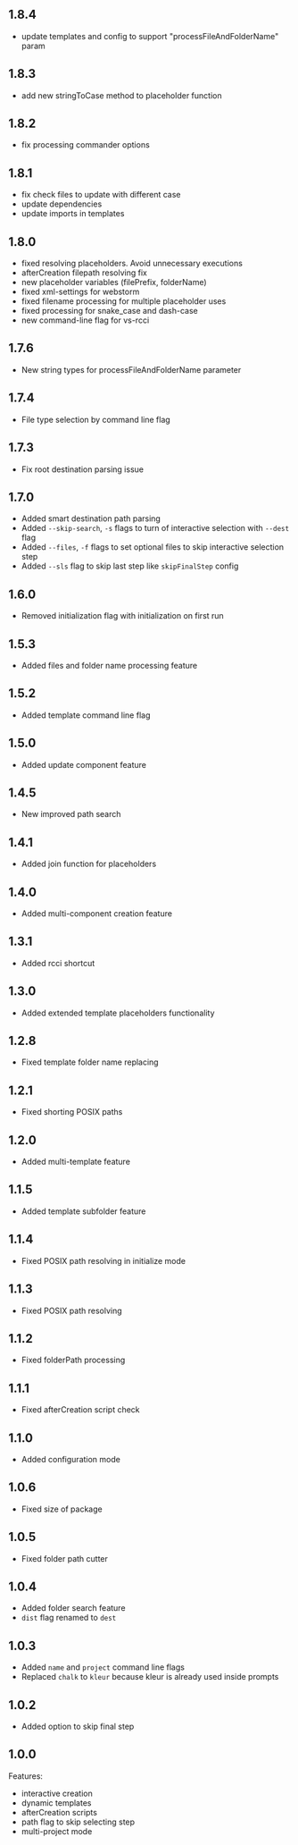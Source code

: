 ## 1.8.4
* update templates and config to support "processFileAndFolderName" param

## 1.8.3
* add new stringToCase method to placeholder function

## 1.8.2
* fix processing commander options

## 1.8.1
* fix check files to update with different case
* update dependencies
* update imports in templates

## 1.8.0
* fixed resolving placeholders. Avoid unnecessary executions
* afterCreation filepath resolving fix
* new placeholder variables (filePrefix, folderName)
* fixed xml-settings for webstorm
* fixed filename processing for multiple placeholder uses
* fixed processing for snake_case and dash-case
* new command-line flag for vs-rcci

## 1.7.6
* New string types for processFileAndFolderName parameter

## 1.7.4
* File type selection by command line flag

## 1.7.3
* Fix root destination parsing issue

## 1.7.0
* Added smart destination path parsing
* Added `--skip-search`, `-s` flags to turn of interactive selection with `--dest` flag
* Added `--files`, `-f` flags to set optional files to skip interactive selection step
* Added `--sls` flag to skip last step like `skipFinalStep` config 

## 1.6.0
* Removed initialization flag with initialization on first run

## 1.5.3
* Added files and folder name processing feature

## 1.5.2
* Added template command line flag

## 1.5.0
* Added update component feature

## 1.4.5
* New improved path search

## 1.4.1
* Added join function for placeholders

## 1.4.0
* Added multi-component creation feature

## 1.3.1
* Added rcci shortcut

## 1.3.0
* Added extended template placeholders functionality

## 1.2.8
* Fixed template folder name replacing 

## 1.2.1
* Fixed shorting POSIX paths

## 1.2.0
* Added multi-template feature

## 1.1.5
* Added template subfolder feature

## 1.1.4
* Fixed POSIX path resolving in initialize mode

## 1.1.3
* Fixed POSIX path resolving

## 1.1.2
* Fixed folderPath processing

## 1.1.1
* Fixed afterCreation script check

## 1.1.0
* Added configuration mode

## 1.0.6
* Fixed size of package

## 1.0.5
* Fixed folder path cutter

## 1.0.4
* Added folder search feature
* `dist` flag renamed to `dest`

## 1.0.3
* Added `name` and `project` command line flags
* Replaced `chalk` to `kleur` because kleur is already used inside prompts

## 1.0.2
* Added option to skip final step

## 1.0.0
Features:
* interactive creation
* dynamic templates
* afterCreation scripts
* path flag to skip selecting step
* multi-project mode
